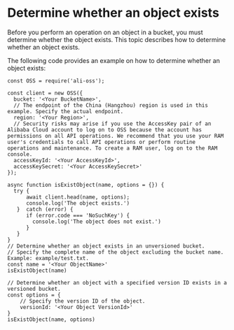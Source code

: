 # Determine whether an object exists

Before you perform an operation on an object in a bucket, you must determine whether the object exists. This topic describes how to determine whether an object exists.

The following code provides an example on how to determine whether an object exists:

```
const OSS = require('ali-oss');

const client = new OSS({
  bucket: '<Your BucketName>',
  // The endpoint of the China (Hangzhou) region is used in this example. Specify the actual endpoint.
  region: '<Your Region>',
  // Security risks may arise if you use the AccessKey pair of an Alibaba Cloud account to log on to OSS because the account has permissions on all API operations. We recommend that you use your RAM user's credentials to call API operations or perform routine operations and maintenance. To create a RAM user, log on to the RAM console.
  accessKeyId: '<Your AccessKeyId>',
  accessKeySecret: '<Your AccessKeySecret>'
});

async function isExistObject(name, options = {}) {
  try {
      await client.head(name, options);
      console.log('The object exists.')
   }  catch (error) {
      if (error.code === 'NoSuchKey') {
        console.log('The object does not exist.')
      }
   }
}
// Determine whether an object exists in an unversioned bucket.
// Specify the complete name of the object excluding the bucket name. Example: example/test.txt.
const name = '<Your ObjectName>'
isExistObject(name)

// Determine whether an object with a specified version ID exists in a versioned bucket.
const options = {
    // Specify the version ID of the object.
    versionId: '<Your Object VersionId>' 
}
isExistObject(name, options)
```

